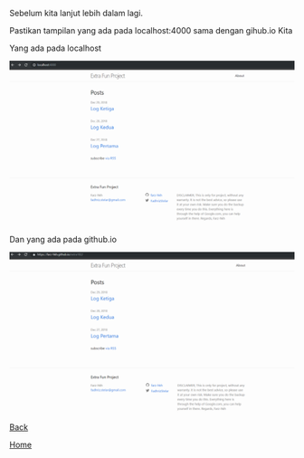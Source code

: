 Sebelum kita lanjut lebih dalam lagi.

Pastikan tampilan yang ada pada localhost:4000 sama dengan gihub.io Kita

Yang ada pada localhost

![images](https://raw.githubusercontent.com/farz-hkh/Exercise/master/assets/images/localhost.png)

Dan yang ada pada github.io

![images](https://raw.githubusercontent.com/farz-hkh/Exercise/master/assets/images/io.png)

[Back](./)

[Home](https://farz-hkh.github.io/Exercise/)
